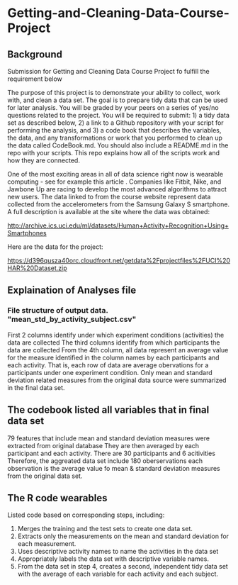 # Getting-and-Cleaning-Data-Course-Project
## Background
Submission for Getting and Cleaning Data Course Project fo fulfill the requirement below

The purpose of this project is to demonstrate your ability to collect, work with, and clean a data set. The goal is to prepare tidy data that can be used for later analysis. You will be graded by your peers on a series of yes/no questions related to the project. You will be required to submit: 1) a tidy data set as described below, 2) a link to a Github repository with your script for performing the analysis, and 3) a code book that describes the variables, the data, and any transformations or work that you performed to clean up the data called CodeBook.md. You should also include a README.md in the repo with your scripts. This repo explains how all of the scripts work and how they are connected.

One of the most exciting areas in all of data science right now is wearable computing - see for example this article . Companies like Fitbit, Nike, and Jawbone Up are racing to develop the most advanced algorithms to attract new users. The data linked to from the course website represent data collected from the accelerometers from the Samsung Galaxy S smartphone. A full description is available at the site where the data was obtained:

http://archive.ics.uci.edu/ml/datasets/Human+Activity+Recognition+Using+Smartphones

Here are the data for the project:

https://d396qusza40orc.cloudfront.net/getdata%2Fprojectfiles%2FUCI%20HAR%20Dataset.zip


## Explaination of Analyses file
### File structure of output data. "mean_std_by_activity_subject.csv"
First 2 columns identify under which experiment conditions (activities) the data are collected
The third columns identify from which participants the data are collected
From the 4th column, all data represent an average value for the measure identified in the column names by each participants and each activity. That is, each row of data are average obervations for a participants under one experiment condition. 
Only mean and standard deviation related measures from the original data source were summarized in the final data set.

## The codebook listed all variables that in final data set

79 features that include mean and standard deviation measures were extracted from original database
They are then averaged by each participant and each activity. 
There are 30 participants and 6 acitivities
Therefore, the aggreated data set include 180 oberservations
each observation is the average value fo mean & standard deviation measures from the original data set.

## The R code wearables
Listed code based on corresponding steps, including: 
1. Merges the training and the test sets to create one data set.
2. Extracts only the measurements on the mean and standard deviation for each measurement.
3. Uses descriptive activity names to name the activities in the data set
4. Appropriately labels the data set with descriptive variable names.
5. From the data set in step 4, creates a second, independent tidy data set with the average of each variable for each activity and each subject.


